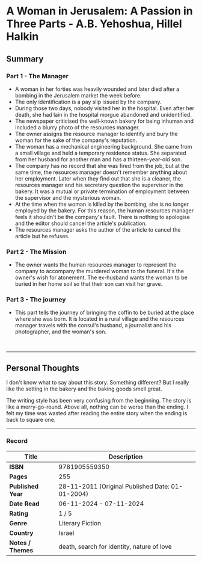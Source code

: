 # A Woman in Jerusalem: A Passion in Three Parts - A.B. Yehoshua, Hillel Halkin

## Summary
### Part 1 - The Manager
- A woman in her forties was heavily wounded and later died after a bombing in the Jerusalem market the week before.
- The only identification is a pay slip issued by the company. 
- During those two days, nobody visited her in the hospital. Even after her death, she had lain in the hospital morgue abandoned and unidentified.
- The newspaper criticised the well-known bakery for being inhuman and included a blurry photo of the resources manager.
- The owner assigns the resource manager to identify and bury the woman for the sake of the company's reputation.
- The woman has a mechanical engineering background. She came from a small village and held a temporary residence status. She separated from her husband for another man and has a thirteen-year-old son.
- The company has no record that she was fired from the job, but at the same time, the resources manager doesn't remember anything about her employment. Later when they find out that she is a cleaner, the resources manager and his secretary question the supervisor in the bakery. It was a mutual or private termination of employment between the supervisor and the mysterious woman. 
- At the time when the woman is killed by the bombing, she is no longer employed by the bakery. For this reason, the human resources manager feels it shouldn't be the company's fault. There is nothing to apologise and the editor should cancel the article's publication.
- The resources manager asks the author of the article to cancel the article but he refuses.

### Part 2 - The Mission
- The owner wants the human resources manager to represent the company to accompany the murdered woman to the funeral. It's the owner's wish for atonement. The ex-husband wants the woman to be buried in her home soil so that their son can visit her grave.

### Part 3 - The journey 
- This part tells the journey of bringing the coffin to be buried at the place where she was born. It is located in a rural village and the resources manager travels with the consul's husband, a journalist and his photographer, and the woman's son.
<br>

***

## Personal Thoughts
I don't know what to say about this story. Something different? But I really like the setting in the bakery and the baking goods smell great.

The writing style has been very confusing from the beginning. The story is like a merry-go-round. Above all, nothing can be worse than the ending. I felt my time was wasted after reading the entire story when the ending is back to square one.
<br>

***


### Record
| Title | Description |
| -- | -- |
| **ISBN** | 9781905559350 |
| **Pages** | 255 |
| **Published Year** | 28-11-2011 (Original Published Date: 01-01-2004) |
| **Date Read** | 06-11-2024 - 07-11-2024 |
| **Rating** | 1 / 5 |
| **Genre** | Literary Fiction |
| **Country** | Israel |
| **Notes / Themes** | death, search for identity, nature of love |
